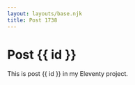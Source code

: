 ```yaml
---
layout: layouts/base.njk
title: Post 1738
---
```


# Post {{ id }}

This is post {{ id }} in my Eleventy project.
